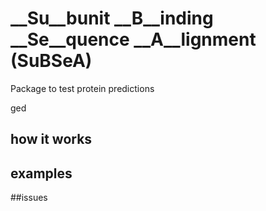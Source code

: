 # __Su__bunit __B__inding __Se__quence __A__lignment (SuBSeA)

Package to test protein predictions

ged
## how it works


## examples

##issues
